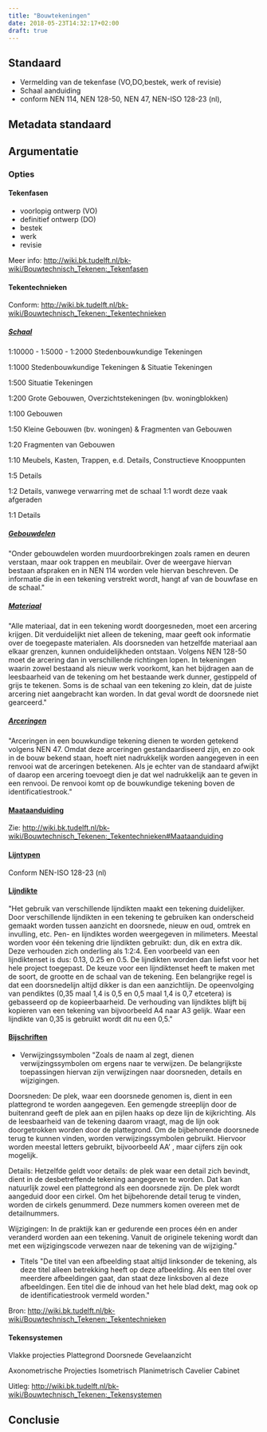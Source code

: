 ```yaml
---
title: "Bouwtekeningen"
date: 2018-05-23T14:32:17+02:00
draft: true
---
```


## Standaard

* Vermelding van de tekenfase (VO,DO,bestek, werk of revisie)
* Schaal aanduiding
* conform NEN 114, NEN 128-50, NEN 47, NEN-ISO 128-23 (nl),  

## Metadata standaard

## Argumentatie

### Opties 

#### Tekenfasen

* voorlopig ontwerp (VO)
* definitief ontwerp (DO)
* bestek
* werk
* revisie

Meer info: http://wiki.bk.tudelft.nl/bk-wiki/Bouwtechnisch_Tekenen:_Tekenfasen

#### Tekentechnieken

Conform: http://wiki.bk.tudelft.nl/bk-wiki/Bouwtechnisch_Tekenen:_Tekentechnieken

##### [Schaal](http://wiki.bk.tudelft.nl/bk-wiki/Bouwtechnisch_Tekenen:_Tekentechnieken#Schaal)

1:10000 - 1:5000 - 1:2000	Stedenbouwkundige Tekeningen

1:1000	Stedenbouwkundige Tekeningen & Situatie Tekeningen

1:500	Situatie Tekeningen

1:200	Grote Gebouwen, Overzichtstekeningen (bv. woningblokken)

1:100	Gebouwen

1:50	Kleine Gebouwen (bv. woningen) & Fragmenten van Gebouwen

1:20	Fragmenten van Gebouwen

1:10	Meubels, Kasten, Trappen, e.d. Details, Constructieve Knooppunten

1:5	Details

1:2	Details, vanwege verwarring met de schaal 1:1 wordt deze vaak afgeraden

1:1	Details

##### [Gebouwdelen](http://wiki.bk.tudelft.nl/bk-wiki/Bouwtechnisch_Tekenen:_Tekentechnieken#Gebouwdelen)
"Onder gebouwdelen worden muurdoorbrekingen zoals ramen en deuren verstaan, maar ook trappen en meubilair. Over de weergave hiervan bestaan afspraken en in NEN 114 worden vele hiervan beschreven. De informatie die in een tekening verstrekt wordt, hangt af van de bouwfase en de schaal."

##### [Materiaal](http://wiki.bk.tudelft.nl/bk-wiki/Bouwtechnisch_Tekenen:_Tekentechnieken#Materiaal)
"Alle materiaal, dat in een tekening wordt doorgesneden, moet een arcering krijgen. Dit verduidelijkt niet alleen de tekening, maar geeft ook informatie over de toegepaste materialen. Als doorsneden van hetzelfde materiaal aan elkaar grenzen, kunnen onduidelijkheden ontstaan. Volgens NEN 128-50 moet de arcering dan in verschillende richtingen lopen. In tekeningen waarin zowel bestaand als nieuw werk voorkomt, kan het bijdragen aan de leesbaarheid van de tekening om het bestaande werk dunner, gestippeld of grijs te tekenen. Soms is de schaal van een tekening zo klein, dat de juiste arcering niet aangebracht kan worden. In dat geval wordt de doorsnede niet gearceerd."

##### [Arceringen](http://wiki.bk.tudelft.nl/bk-wiki/Bouwtechnisch_Tekenen:_Tekentechnieken#Arceringen)
"Arceringen in een bouwkundige tekening dienen te worden getekend volgens NEN 47. Omdat deze arceringen gestandaardiseerd zijn, en zo ook in de bouw bekend staan, hoeft niet nadrukkelijk worden aangegeven in een renvooi wat de arceringen betekenen. Als je echter van de standaard afwijkt of daarop een arcering toevoegt dien je dat wel nadrukkelijk aan te geven in een renvooi. De renvooi komt op de bouwkundige tekening boven de identificatiestrook."

#### [Maataanduiding](http://wiki.bk.tudelft.nl/bk-wiki/Bouwtechnisch_Tekenen:_Tekentechnieken#Maataanduiding)

Zie: http://wiki.bk.tudelft.nl/bk-wiki/Bouwtechnisch_Tekenen:_Tekentechnieken#Maataanduiding

#### [Lijntypen](http://wiki.bk.tudelft.nl/bk-wiki/Bouwtechnisch_Tekenen:_Tekentechnieken#Lijntypen)

Conform NEN-ISO 128-23 (nl)

#### [Lijndikte](http://wiki.bk.tudelft.nl/bk-wiki/Bouwtechnisch_Tekenen:_Tekentechnieken#Lijndikte)
"Het gebruik van verschillende lijndikten maakt een tekening duidelijker. Door verschillende lijndikten in een tekening te gebruiken kan onderscheid gemaakt worden tussen aanzicht en doorsnede, nieuw en oud, omtrek en invulling, etc. Pen- en lijndiktes worden weergegeven in milimeters. Meestal worden voor één tekening drie lijndikten gebruikt: dun, dik en extra dik. Deze verhouden zich onderling als 1:2:4. Een voorbeeld van een lijndiktenset is dus: 0.13, 0.25 en 0.5. De lijndikten worden dan liefst voor het hele project toegepast. De keuze voor een lijndiktenset heeft te maken met de soort, de grootte en de schaal van de tekening. Een belangrijke regel is dat een doorsnedelijn altijd dikker is dan een aanzichtlijn. De opeenvolging van pendiktes (0,35 maal 1,4 is 0,5 en 0,5 maal 1,4 is 0,7 etcetera) is gebasseerd op de kopieerbaarheid. De verhouding van lijndiktes blijft bij kopieren van een tekening van bijvoorbeeld A4 naar A3 gelijk. Waar een lijndikte van 0,35 is gebruikt wordt dit nu een 0,5."

#### [Bijschriften](http://wiki.bk.tudelft.nl/bk-wiki/Bouwtechnisch_Tekenen:_Tekentechnieken#Bijschriften)

* Verwijzingssymbolen
"Zoals de naam al zegt, dienen verwijzingssymbolen om ergens naar te verwijzen. De belangrijkste toepassingen hiervan zijn verwijzingen naar doorsneden, details en wijzigingen.

Doorsneden: De plek, waar een doorsnede genomen is, dient in een plattegrond te worden aangegeven. Een gemengde streeplijn door de buitenrand geeft de plek aan en pijlen haaks op deze lijn de kijkrichting. Als de leesbaarheid van de tekening daarom vraagt, mag de lijn ook doorgetrokken worden door de plattegrond. Om de bijbehorende doorsnede terug te kunnen vinden, worden verwijzingssymbolen gebruikt. Hiervoor worden meestal letters gebruikt, bijvoorbeeld AA’ , maar cijfers zijn ook mogelijk.

Details: Hetzelfde geldt voor details: de plek waar een detail zich bevindt, dient in de desbetreffende tekening aangegeven te worden. Dat kan natuurlijk zowel een plattegrond als een doorsnede zijn. De plek wordt aangeduid door een cirkel. Om het bijbehorende detail terug te vinden, worden de cirkels genummerd. Deze nummers komen overeen met de detailnummers.

Wijzigingen: In de praktijk kan er gedurende een proces één en ander veranderd worden aan een tekening. Vanuit de originele tekening wordt dan met een wijzigingscode verwezen naar de tekening van de wijziging."


* Titels
"De titel van een afbeelding staat altijd linksonder de tekening, als deze titel alleen betrekking heeft op deze afbeelding. Als een titel over meerdere afbeeldingen gaat, dan staat deze linksboven al deze afbeeldingen. Een titel die de inhoud van het hele blad dekt, mag ook op de identificatiestrook vermeld worden."

Bron: http://wiki.bk.tudelft.nl/bk-wiki/Bouwtechnisch_Tekenen:_Tekentechnieken

#### Tekensystemen

Vlakke projecties
  Plattegrond
  Doorsnede
  Gevelaanzicht
  
Axonometrische Projecties
  Isometrisch 
  Planimetrisch
  Cavelier
  Cabinet

Uitleg: http://wiki.bk.tudelft.nl/bk-wiki/Bouwtechnisch_Tekenen:_Tekensystemen



## Conclusie
